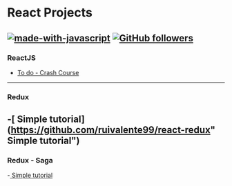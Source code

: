 # React Projects
[![made-with-javascript](https://img.shields.io/badge/Made%20with-JavaScript-1f425f.svg)](https://www.javascript.com)
[![GitHub followers](https://img.shields.io/github/followers/ruivalente99.svg?style=social&label=Follow&maxAge=2592000)](https://github.com/ruivalente99?tab=followers)
------------


### ReactJS
- [To do - Crash Course](https://github.com/ruivalente99/react-crashcourse "To do - Crash Course")
------------


### Redux
-[ Simple tutorial](https://github.com/ruivalente99/react-redux" Simple tutorial")
------------


### Redux - Saga
-[ Simple tutorial](https://github.com/ruivalente99/react-reduxsaga " Simple tutorial")

